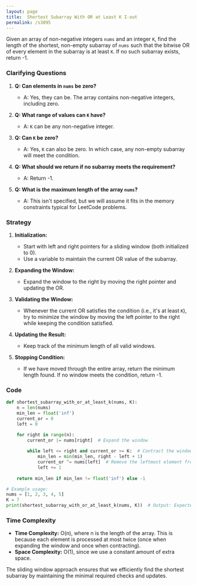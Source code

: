 ```yaml
---
layout: page
title:  Shortest Subarray With OR at Least K I-out
permalink: /s3095
---
```


Given an array of non-negative integers `nums` and an integer `K`, find the length of the shortest, non-empty subarray of `nums` such that the bitwise OR of every element in the subarray is at least `K`. If no such subarray exists, return -1.

### Clarifying Questions

1. **Q: Can elements in `nums` be zero?**
   - A: Yes, they can be. The array contains non-negative integers, including zero.

2. **Q: What range of values can `K` have?**
   - A: `K` can be any non-negative integer.

3. **Q: Can `K` be zero?**
   - A: Yes, `K` can also be zero. In which case, any non-empty subarray will meet the condition.

4. **Q: What should we return if no subarray meets the requirement?**
   - A: Return -1.

5. **Q: What is the maximum length of the array `nums`?**
   - A: This isn't specified, but we will assume it fits in the memory constraints typical for LeetCode problems.

### Strategy

1. **Initialization:**
   - Start with left and right pointers for a sliding window (both initialized to 0).
   - Use a variable to maintain the current OR value of the subarray.

2. **Expanding the Window:**
   - Expand the window to the right by moving the right pointer and updating the OR.

3. **Validating the Window:**
   - Whenever the current OR satisfies the condition (i.e., it's at least `K`), try to minimize the window by moving the left pointer to the right while keeping the condition satisfied.

4. **Updating the Result:**
   - Keep track of the minimum length of all valid windows.

5. **Stopping Condition:**
   - If we have moved through the entire array, return the minimum length found. If no window meets the condition, return -1.

### Code

```python
def shortest_subarray_with_or_at_least_k(nums, K):
    n = len(nums)
    min_len = float('inf')
    current_or = 0
    left = 0

    for right in range(n):
        current_or |= nums[right]  # Expand the window
        
        while left <= right and current_or >= K:  # Contract the window
            min_len = min(min_len, right - left + 1)
            current_or ^= nums[left]  # Remove the leftmost element from OR
            left += 1
            
    return min_len if min_len != float('inf') else -1

# Example usage:
nums = [1, 2, 3, 4, 5]
K = 7
print(shortest_subarray_with_or_at_least_k(nums, K))  # Output: Expected subarray length
```

### Time Complexity

- **Time Complexity:** O(n), where n is the length of the array. This is because each element is processed at most twice (once when expanding the window and once when contracting).
- **Space Complexity:** O(1), since we use a constant amount of extra space.

The sliding window approach ensures that we efficiently find the shortest subarray by maintaining the minimal required checks and updates.